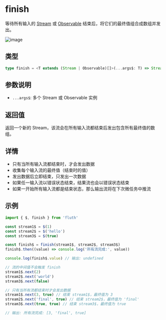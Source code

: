 # finish

等待所有输入的 [Stream](/cn/api/stream#stream) 或 [Observable](/cn/api/observable) 结束后，将它们的最终值组合成数组并发出。

![image](/finish.drawio.svg)

## 类型

```typescript
type finish = <T extends (Stream | Observable)[]>(...args$: T) => Stream<StreamTupleValues<T>>
```

## 参数说明

- `...args$`: 多个 Stream 或 Observable 实例

## 返回值

返回一个新的 Stream，该流会在所有输入流都结束后发出包含所有最终值的数组。

## 详情

- 只有当所有输入流都结束时，才会发出数据
- 收集每个输入流的最终值（结束时的值）
- 发出数据后立即结束，只发出一次数据
- 如果任一输入流以错误状态结束，结果流也会以错误状态结束
- 如果一开始所有输入流都是结束状态，那么输出流将在下次微任务中推流

## 示例

```typescript
import { $, finish } from 'fluth'

const stream1$ = $(1)
const stream2$ = $('hello')
const stream3$ = $(true)

const finish$ = finish(stream1$, stream2$, stream3$)
finish$.then((value) => console.log('所有流完成:', value))

console.log(finish$.value) // 输出: undefined

// 流的中间值不会触发 finish
stream1$.next(2)
stream2$.next('world')
stream3$.next(false)

// 只有当所有流都结束时才会发出数据
stream1$.next(3, true) // 结束 stream1$，最终值为 3
stream2$.next('final', true) // 结束 stream2$，最终值为 'final'
stream3$.next(true, true) // 结束 stream3$，最终值为 true

// 输出: 所有流完成: [3, 'final', true]
```

